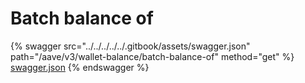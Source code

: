 # Batch balance of

{% swagger src="../../../../../.gitbook/assets/swagger.json" path="/aave/v3/wallet-balance/batch-balance-of" method="get" %}
[swagger.json](../../../../../.gitbook/assets/swagger.json)
{% endswagger %}
